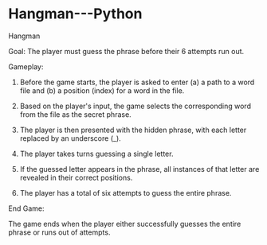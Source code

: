 # Hangman---Python

Hangman

Goal: The player must guess the phrase before their 6 attempts run out.

Gameplay:

  1. Before the game starts, the player is asked to enter (a) a path to a word file and (b) a position (index) for a word in the file.

  2. Based on the player's input, the game selects the corresponding word from the file as the secret phrase.

  3. The player is then presented with the hidden phrase, with each letter replaced by an underscore (_).

  4. The player takes turns guessing a single letter.

  5. If the guessed letter appears in the phrase, all instances of that letter are revealed in their correct positions.

  6. The player has a total of six attempts to guess the entire phrase.

End Game:

  The game ends when the player either successfully guesses the entire phrase or runs out of attempts.
